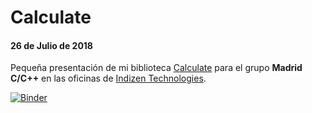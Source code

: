 # Calculate
#### 26 de Julio de 2018

Pequeña presentación de mi biblioteca [Calculate](https://github.com/newlawrence/Calculate) para el grupo **Madrid C/C++** en las oficinas de [Indizen Technologies](https://indizen.com).

[![Binder](https://mybinder.org/badge.svg)](https://mybinder.org/v2/gh/newlawrence/Talks/master?filepath=180726_calculate%2Fexamples)